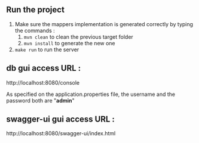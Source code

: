 ## Run the project
1. Make sure the mappers implementation is generated correctly by typing the commands :
    1. `mvn clean` to clean the previous target folder 
    2. `mvn install` to generate the new one
2. `make run` to run the server

## db gui access URL :
http://localhost:8080/console

As specified on the application.properties file, the username and the password both are "**admin**"

## swagger-ui gui access URL :
http://localhost:8080/swagger-ui/index.html